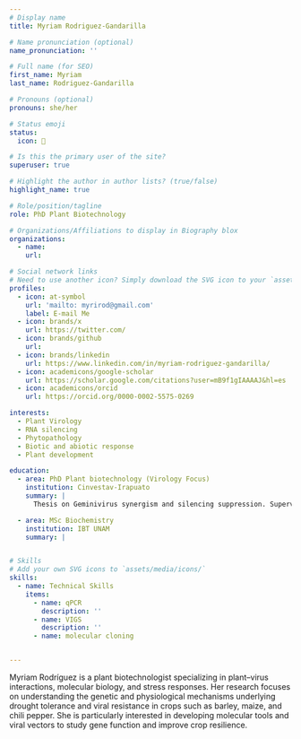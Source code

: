 ```yaml
---
# Display name
title: Myriam Rodriguez-Gandarilla

# Name pronunciation (optional)
name_pronunciation: ''

# Full name (for SEO)
first_name: Myriam
last_name: Rodriguez-Gandarilla

# Pronouns (optional)
pronouns: she/her

# Status emoji
status:
  icon: 🌱

# Is this the primary user of the site?
superuser: true

# Highlight the author in author lists? (true/false)
highlight_name: true

# Role/position/tagline
role: PhD Plant Biotechnology

# Organizations/Affiliations to display in Biography blox
organizations:
  - name:
    url:

# Social network links
# Need to use another icon? Simply download the SVG icon to your `assets/media/icons/` folder.
profiles:
  - icon: at-symbol
    url: 'mailto: myrirod@gmail.com'
    label: E-mail Me
  - icon: brands/x
    url: https://twitter.com/
  - icon: brands/github
    url: 
  - icon: brands/linkedin
    url: https://www.linkedin.com/in/myriam-rodriguez-gandarilla/
  - icon: academicons/google-scholar
    url: https://scholar.google.com/citations?user=mB9f1gIAAAAJ&hl=es
  - icon: academicons/orcid
    url: https://orcid.org/0000-0002-5575-0269

interests:
  - Plant Virology
  - RNA silencing
  - Phytopathology
  - Biotic and abiotic response
  - Plant development

education:
  - area: PhD Plant biotechnology (Virology Focus)
    institution: Cinvestav-Irapuato
    summary: |
      Thesis on Geminivirus synergism and silencing suppression. Supervised by Prof. Rafael Rivera-Bustamante. 

  - area: MSc Biochemistry
    institution: IBT UNAM
    summary: |


# Skills
# Add your own SVG icons to `assets/media/icons/`
skills:
  - name: Technical Skills
    items:
      - name: qPCR
        description: ''
      - name: VIGS
        description: ''
      - name: molecular cloning


---
```

Myriam Rodríguez is a plant biotechnologist specializing in plant–virus interactions, molecular biology, and stress responses. Her research focuses on understanding the genetic and physiological mechanisms underlying drought tolerance and viral resistance in crops such as barley, maize, and chili pepper. She is particularly interested in developing molecular tools and viral vectors to study gene function and improve crop resilience.
